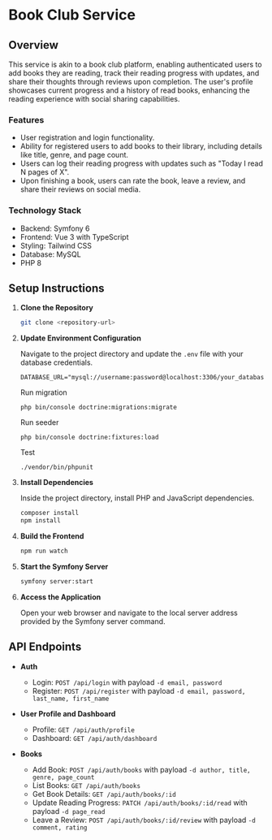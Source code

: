 # Book Club Service

## Overview

This service is akin to a book club platform, enabling authenticated users to add books they are reading, track their reading progress with updates, and share their thoughts through reviews upon completion. The user's profile showcases current progress and a history of read books, enhancing the reading experience with social sharing capabilities.

### Features

- User registration and login functionality.
- Ability for registered users to add books to their library, including details like title, genre, and page count.
- Users can log their reading progress with updates such as "Today I read N pages of X".
- Upon finishing a book, users can rate the book, leave a review, and share their reviews on social media.

### Technology Stack

- Backend: Symfony 6
- Frontend: Vue 3 with TypeScript
- Styling: Tailwind CSS
- Database: MySQL
- PHP 8

## Setup Instructions

1. **Clone the Repository**

    ```bash
    git clone <repository-url>
    ```

2. **Update Environment Configuration**

    Navigate to the project directory and update the `.env` file with your database credentials.

    ```plaintext
    DATABASE_URL="mysql://username:password@localhost:3306/your_database_name"
    ```

    Run migration
    ```
    php bin/console doctrine:migrations:migrate
    ```

    Run seeder
    ```
    php bin/console doctrine:fixtures:load
    ```

    Test
    ```
    ./vendor/bin/phpunit
    ```

3. **Install Dependencies**

    Inside the project directory, install PHP and JavaScript dependencies.

    ```bash
    composer install
    npm install
    ```

4. **Build the Frontend**

    ```bash
    npm run watch
    ```

5. **Start the Symfony Server**

    ```bash
    symfony server:start
    ```

6. **Access the Application**

    Open your web browser and navigate to the local server address provided by the Symfony server command.

## API Endpoints

- **Auth**
  - Login: `POST /api/login` with payload `-d email, password`
  - Register: `POST /api/register` with payload `-d email, password, last_name, first_name`

- **User Profile and Dashboard**
  - Profile: `GET /api/auth/profile`
  - Dashboard: `GET /api/auth/dashboard`

- **Books**
  - Add Book: `POST /api/auth/books` with payload `-d author, title, genre, page_count`
  - List Books: `GET /api/auth/books`
  - Get Book Details: `GET /api/auth/books/:id`
  - Update Reading Progress: `PATCH /api/auth/books/:id/read` with payload `-d page_read`
  - Leave a Review: `POST /api/auth/books/:id/review` with payload `-d comment, rating`


